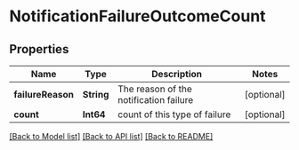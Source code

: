 # NotificationFailureOutcomeCount

## Properties
Name | Type | Description | Notes
------------ | ------------- | ------------- | -------------
**failureReason** | **String** | The reason of the notification failure | [optional] 
**count** | **Int64** | count of this type of failure | [optional] 

[[Back to Model list]](../README.md#documentation-for-models) [[Back to API list]](../README.md#documentation-for-api-endpoints) [[Back to README]](../README.md)


